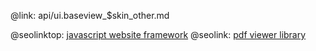 @link: api/ui.baseview_$skin_other.md

@seolinktop: [javascript website framework](https://webix.com)
@seolink: [pdf viewer library](https://webix.com/widget/html5_pdf_viewer/)